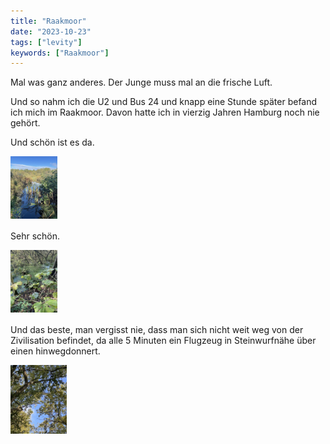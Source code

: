 ```yaml
---
title: "Raakmoor"
date: "2023-10-23"
tags: ["levity"]
keywords: ["Raakmoor"]
---
```

Mal was ganz anderes. Der Junge muss mal an die frische Luft. 

Und so nahm ich die U2 und Bus 24 und knapp eine Stunde später befand ich mich im Raakmoor. Davon hatte ich in vierzig Jahren Hamburg noch nie gehört.

Und schön ist es da.

 <a href="https://www.goodreads.com/user/show/70907778-liedzeit"><img src="/assets/img/trips/Raakmoor1.webp" alt="raak1" style="width:75px;height:100px;margin-bottom:2px;"></a>

 Sehr schön.

  <a href="https://www.goodreads.com/user/show/70907778-liedzeit"><img src="/assets/img/trips/raak2.webp" alt="raak2" style="width:75px;height:100px;margin-bottom:2px;"></a>


Und das beste, man vergisst nie, dass man sich nicht weit weg von der Zivilisation befindet, da alle 5 Minuten ein Flugzeug in Steinwurfnähe über einen hinwegdonnert.

  <a href="https://www.goodreads.com/user/show/70907778-liedzeit"><img src="/assets/img/trips/raak3.webp" alt="raak3" style="width:90px;height:110px;margin-bottom:2px;"></a>


